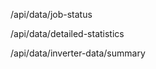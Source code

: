 /api/data/job-status


















/api/data/detailed-statistics







/api/data/inverter-data/summary